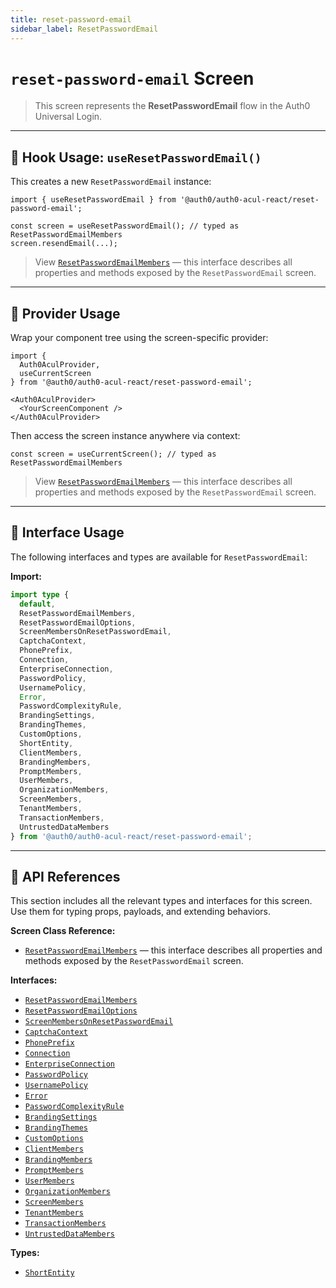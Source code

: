 ```yaml
---
title: reset-password-email
sidebar_label: ResetPasswordEmail
---
```


# `reset-password-email` Screen

> This screen represents the **ResetPasswordEmail** flow in the Auth0 Universal Login.

---

## 🔹 Hook Usage: `useResetPasswordEmail()`

This creates a new `ResetPasswordEmail` instance:

```tsx
import { useResetPasswordEmail } from '@auth0/auth0-acul-react/reset-password-email';

const screen = useResetPasswordEmail(); // typed as ResetPasswordEmailMembers
screen.resendEmail(...);
```

> View [`ResetPasswordEmailMembers`](https://auth0.github.io/universal-login/interfaces/Classes.ResetPasswordEmailMembers.html) — this interface describes all properties and methods exposed by the `ResetPasswordEmail` screen.

---

## 🔹 Provider Usage

Wrap your component tree using the screen-specific provider:

```tsx
import {
  Auth0AculProvider,
  useCurrentScreen
} from '@auth0/auth0-acul-react/reset-password-email';

<Auth0AculProvider>
  <YourScreenComponent />
</Auth0AculProvider>
```

Then access the screen instance anywhere via context:

```tsx
const screen = useCurrentScreen(); // typed as ResetPasswordEmailMembers
```

> View [`ResetPasswordEmailMembers`](https://auth0.github.io/universal-login/interfaces/Classes.ResetPasswordEmailMembers.html) — this interface describes all properties and methods exposed by the `ResetPasswordEmail` screen.

---

## 🔹 Interface Usage

The following interfaces and types are available for `ResetPasswordEmail`:

**Import:**

```ts
import type {
  default,
  ResetPasswordEmailMembers,
  ResetPasswordEmailOptions,
  ScreenMembersOnResetPasswordEmail,
  CaptchaContext,
  PhonePrefix,
  Connection,
  EnterpriseConnection,
  PasswordPolicy,
  UsernamePolicy,
  Error,
  PasswordComplexityRule,
  BrandingSettings,
  BrandingThemes,
  CustomOptions,
  ShortEntity,
  ClientMembers,
  BrandingMembers,
  PromptMembers,
  UserMembers,
  OrganizationMembers,
  ScreenMembers,
  TenantMembers,
  TransactionMembers,
  UntrustedDataMembers
} from '@auth0/auth0-acul-react/reset-password-email';
```

---

## 🔸 API References

This section includes all the relevant types and interfaces for this screen. Use them for typing props, payloads, and extending behaviors.

**Screen Class Reference:**  
- [`ResetPasswordEmailMembers`](https://auth0.github.io/universal-login/interfaces/Classes.ResetPasswordEmailMembers.html) — this interface describes all properties and methods exposed by the `ResetPasswordEmail` screen.

**Interfaces:**
- [`ResetPasswordEmailMembers`](https://auth0.github.io/universal-login/interfaces/Classes.ResetPasswordEmailMembers.html)
- [`ResetPasswordEmailOptions`](https://auth0.github.io/universal-login/interfaces/Classes.ResetPasswordEmailOptions.html)
- [`ScreenMembersOnResetPasswordEmail`](https://auth0.github.io/universal-login/interfaces/Classes.ScreenMembersOnResetPasswordEmail.html)
- [`CaptchaContext`](https://auth0.github.io/universal-login/interfaces/Classes.CaptchaContext.html)
- [`PhonePrefix`](https://auth0.github.io/universal-login/interfaces/Classes.PhonePrefix.html)
- [`Connection`](https://auth0.github.io/universal-login/interfaces/Classes.Connection.html)
- [`EnterpriseConnection`](https://auth0.github.io/universal-login/interfaces/Classes.EnterpriseConnection.html)
- [`PasswordPolicy`](https://auth0.github.io/universal-login/interfaces/Classes.PasswordPolicy.html)
- [`UsernamePolicy`](https://auth0.github.io/universal-login/interfaces/Classes.UsernamePolicy.html)
- [`Error`](https://auth0.github.io/universal-login/interfaces/Classes.Error.html)
- [`PasswordComplexityRule`](https://auth0.github.io/universal-login/interfaces/Classes.PasswordComplexityRule.html)
- [`BrandingSettings`](https://auth0.github.io/universal-login/interfaces/Classes.BrandingSettings.html)
- [`BrandingThemes`](https://auth0.github.io/universal-login/interfaces/Classes.BrandingThemes.html)
- [`CustomOptions`](https://auth0.github.io/universal-login/interfaces/Classes.CustomOptions.html)
- [`ClientMembers`](https://auth0.github.io/universal-login/interfaces/Classes.ClientMembers.html)
- [`BrandingMembers`](https://auth0.github.io/universal-login/interfaces/Classes.BrandingMembers.html)
- [`PromptMembers`](https://auth0.github.io/universal-login/interfaces/Classes.PromptMembers.html)
- [`UserMembers`](https://auth0.github.io/universal-login/interfaces/Classes.UserMembers.html)
- [`OrganizationMembers`](https://auth0.github.io/universal-login/interfaces/Classes.OrganizationMembers.html)
- [`ScreenMembers`](https://auth0.github.io/universal-login/interfaces/Classes.ScreenMembers.html)
- [`TenantMembers`](https://auth0.github.io/universal-login/interfaces/Classes.TenantMembers.html)
- [`TransactionMembers`](https://auth0.github.io/universal-login/interfaces/Classes.TransactionMembers.html)
- [`UntrustedDataMembers`](https://auth0.github.io/universal-login/interfaces/Classes.UntrustedDataMembers.html)


**Types:**
- [`ShortEntity`](https://auth0.github.io/universal-login/types/Classes.ShortEntity.html)
